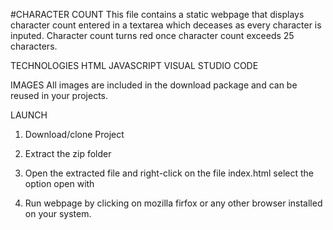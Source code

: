 #CHARACTER COUNT
This file contains a static webpage that displays character count entered in a textarea which deceases as every character is inputed.
Character count turns red once character count exceeds 25 characters.

TECHNOLOGIES 
HTML
JAVASCRIPT
VISUAL STUDIO CODE


IMAGES
All images are included in the download package and can be reused in your projects. 

LAUNCH
1. Download/clone Project

2. Extract the zip folder

3. Open the extracted file and right-click on the file index.html select the option open with

4. Run webpage by clicking on mozilla firfox or any other browser installed on your system.




